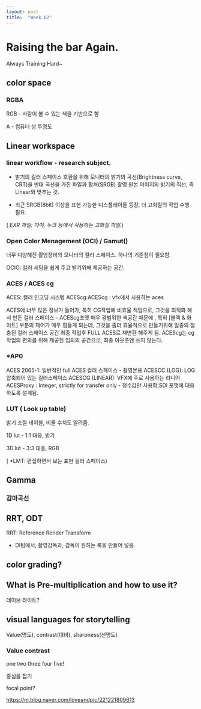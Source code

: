 ```yaml
---
layout: post
title:  "Week 02"
---
```


# Raising the bar Again.

Always Training Hard~


## color space 

### RGBA

RGB - 사람이 볼 수 있는 색을 기반으로 함 <br/>

A - 컴퓨터 상 투명도  



## Linear workspace

### linear workflow - research subject.

- 밝기의 컬러 스페이스 호환을 위해 
모니터의 밝기의 곡선(Brightness curve, CRT)을 
반대 곡선을 가진 파일과 합쳐(SRGB) 
촬영 원본 이미지의 밝기의 직선, 즉 Linear와 맞추는 것.

- 최근 SRGB(8bit) 이상을 표현 가능한 디스플레이들 등장,
더 고화질의 작업 수행 필요.



( *EXR 파일: 마야, 누크 등에서 사용하는 고화질 파일.*)



### Open Color Menagement (OCI) / Gamut()

너무 다양해진 촬영장비와 모니터의 컬러 스페이스. 하나의 기준점이 필요함.  

OCIO: 컬러 세팅을 쉽게 주고 받기위해 제공하는 공간.  

### ACES / ACES cg
ACES: 컬러 인코딩 시스템
ACEScg:ACEScg : vfx에서 사용하는 aces

ACES에 너무 많은 정보가 들어가, 특히 CG작업에 비효율 적임으로, 그것을 최적화 해서 만든 컬러 스페이스 - ACEScg포맷
매우 광범위한 색공간 때문에 , 특히 [블랙 & 화이트] 부분의 제어가 매우 힘들게 되는데, 그것을 좀더 효율적으로 만들기위해 일종의 절충된 컬러 스페이스 공간
최종 작업후 FULL ACES로 재변환 해주게 됨. ACEScg는 cg 작업의 편의를 위해 제공된 임의의 공간으로, 최종 아웃풋엔 쓰지 않는다.

### *AP0

ACES 2065-1: 일반적인 full ACES 컬러 스페이스 - 촬영본용
ACESCC (LOG): LOG 압축되어 있는 컬러스페이스
ACESCG (LINEAR): VFX에 주로 사용하는 리니어
ACESProxy : Integer, strictly for transfer only - 정수값만 사용함,SDI 포맷에 대응 하도록 설계됨.

### LUT ( Look up table)

밝기 조절 테이블, 비율 수치도 알려줌.


1D lut - 1:1 대응, 밝기

3D lut - 3:3 대응, RGB


( *LMT: 편집하면서 보는 표현 컬러 스페이스)



## Gamma

### 감마곡선



## RRT, ODT
RRT: Reference Render Transform

* DI팀에서, 촬영감독과, 감독이 원하는 룩을 만들어 넣음.


## color grading?


## What is Pre-multiplication and how to use it?


데이브 라이트?

## visual languages for storytelling

Value(명도), contrast(대비), sharpness(선명도)

### Value contrast

one two three four five!

중심을 잡기

focal point?


https://m.blog.naver.com/loveandpic/221221809613
